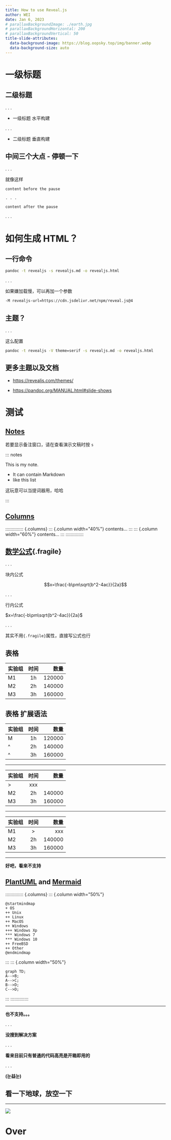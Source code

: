 ```yaml
---
title: How to use Reveal.js
author: WEI
date: Jan 6, 2023
# parallaxBackgroundImage: ./earth.jpg
# parallaxBackgroundHorizontal: 200
# parallaxBackgroundVertical: 50
title-slide-attributes:
  data-background-image: https://blog.oopsky.top/img/banner.webp
  data-background-size: auto
---
```


# 一级标题

## 二级标题

. . .

- 一级标题 水平构建

. . .

- 二级标题 垂直构建

## 中间三个大点 - 停顿一下

. . .

就像这样

```text
content before the pause

. . .

content after the pause
```

. . .

# 如何生成 HTML？

## 一行命令

```bash
pandoc -t revealjs -s revealjs.md -o revealjs.html
```

. . .

如果嫌加载慢，可以再加一个参数

```bash
-M revealjs-url=https://cdn.jsdelivr.net/npm/reveal.js@4
```

## 主题？

. . .

这么配置

```bash
pandoc -t revealjs -V theme=serif -s revealjs.md -o revealjs.html
```

## 更多主题以及文档

- <https://revealjs.com/themes/>

- <https://pandoc.org/MANUAL.html#slide-shows>

# 测试

## [Notes](https://pandoc.org/MANUAL.html#speaker-notes)

若要显示备注窗口，请在查看演示文稿时按 `s`

::: notes

This is my note.

- It can contain Markdown
- like this list

这玩意可以当提词器用，哈哈

:::

## [Columns](https://pandoc.org/MANUAL.html#columns)

:::::::::::::: {.columns}
::: {.column width="40%"}
contents...
:::
::: {.column width="60%"}
contents...
:::
::::::::::::::

## [数学公式](https://pandoc.org/MANUAL.html#frame-attributes-in-beamer){.fragile}

. . .

块内公式

$$x=\frac{-b\pm\sqrt{b^2-4ac}}{2a}$$

. . .

行内公式

$x=\frac{-b\pm\sqrt{b^2-4ac}}{2a}$

. . .

其实不用`{.fragile}`属性，直接写公式也行

## 表格

| 实验组 | 时间 |   数量 |
| :----- | :--: | -----: |
| M1     |  1h  | 120000 |
| M2     |  2h  | 140000 |
| M3     |  3h  | 160000 |

## 表格 扩展语法

| 实验组 | 时间 |   数量 |
| :----- | :--: | -----: |
| M      |  1h  | 120000 |
| ^      |  2h  | 140000 |
| ^      |  3h  | 160000 |

---

| 实验组 | 时间 |   数量 |
| :----- | :--: | -----: |
| >      | xxx  |        |
| M2     |  2h  | 140000 |
| M3     |  3h  | 160000 |

---

| 实验组 | 时间 |   数量 |
| :----- | :--: | -----: |
| M1     |  >   |    xxx |
| M2     |  2h  | 140000 |
| M3     |  3h  | 160000 |

---

**好吧，看来不支持**

## [PlantUML](https://plantuml.com/zh/) and [Mermaid](https://mermaid.js.org/intro/n00b-syntaxReference.html)

:::::::::::::: {.columns}
::: {.column width="50%"}

```plantuml
@startmindmap
+ OS
++ Unix
++ Linux
++ MacOS
++ Windows
+++ Windows Xp
*** Windows 7
*** Windows 10
++ FreeBSD
++ Other
@endmindmap
```

:::
::: {.column width="50%"}

```mermaid
graph TD;
A-->B;
A-->C;
B-->D;
C-->D;
```

:::
::::::::::::::

---

**也不支持。。。**

. . .

**没搜到解决方案**

. . .

**看来目前只有普通的代码高亮是开箱即用的**

. . .

**(눈益눈)**

## 看一下地球，放空一下

---

![ ](https://blog.oopsky.top/img/banner.webp)

# Over
